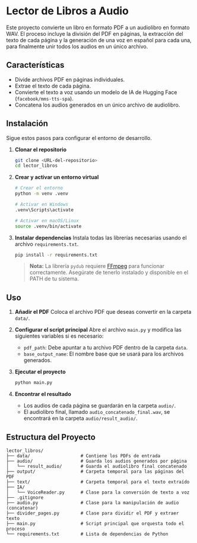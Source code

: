 # Lector de Libros a Audio

Este proyecto convierte un libro en formato PDF a un audiolibro en formato WAV. El proceso incluye la división del PDF en páginas, la extracción del texto de cada página y la generación de una voz en español para cada una, para finalmente unir todos los audios en un único archivo.

## Características

- Divide archivos PDF en páginas individuales.
- Extrae el texto de cada página.
- Convierte el texto a voz usando un modelo de IA de Hugging Face (`facebook/mms-tts-spa`).
- Concatena los audios generados en un único archivo de audiolibro.

## Instalación

Sigue estos pasos para configurar el entorno de desarrollo.

1.  **Clonar el repositorio**
    ```bash
    git clone <URL-del-repositorio>
    cd lector_libros
    ```

2.  **Crear y activar un entorno virtual**
    ```bash
    # Crear el entorno
    python -m venv .venv

    # Activar en Windows
    .venv\Scripts\activate

    # Activar en macOS/Linux
    source .venv/bin/activate
    ```

3.  **Instalar dependencias**
    Instala todas las librerías necesarias usando el archivo `requirements.txt`.
    ```bash
    pip install -r requirements.txt
    ```
    > **Nota:** La librería `pydub` requiere [FFmpeg](https://ffmpeg.org/download.html) para funcionar correctamente. Asegúrate de tenerlo instalado y disponible en el PATH de tu sistema.

## Uso

1.  **Añadir el PDF**
    Coloca el archivo PDF que deseas convertir en la carpeta `data/`.

2.  **Configurar el script principal**
    Abre el archivo `main.py` y modifica las siguientes variables si es necesario:
    - `pdf_path`: Debe apuntar a tu archivo PDF dentro de la carpeta `data`.
    - `base_output_name`: El nombre base que se usará para los archivos generados.

3.  **Ejecutar el proyecto**
    ```bash
    python main.py
    ```

4.  **Encontrar el resultado**
    - Los audios de cada página se guardarán en la carpeta `audio/`.
    - El audiolibro final, llamado `audio_concatenado_final.wav`, se encontrará en la carpeta `audio/result_audio/`.

## Estructura del Proyecto

```
lector_libros/
├── data/                   # Contiene los PDFs de entrada
├── audio/                  # Guarda los audios generados por página
│   └── result_audio/       # Guarda el audiolibro final concatenado
├── output/                 # Carpeta temporal para las páginas del PDF
├── text/                   # Carpeta temporal para el texto extraído
├── IA/
│   └── VoiceReader.py      # Clase para la conversión de texto a voz
├── .gitignore
├── audio.py                # Clase para la manipulación de audio (concatenar)
├── divider_pages.py        # Clase para dividir el PDF y extraer texto
├── main.py                 # Script principal que orquesta todo el proceso
└── requirements.txt        # Lista de dependencias de Python
```